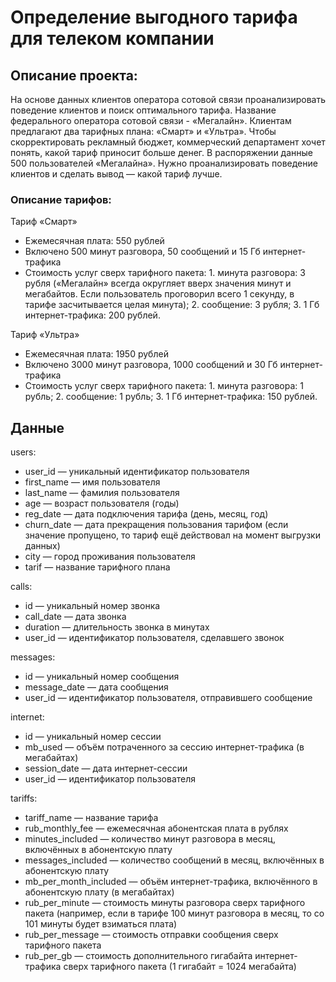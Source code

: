 # Определение выгодного тарифа для телеком компании
## Описание проекта:
На основе данных клиентов оператора сотовой связи проанализировать поведение клиентов и поиск оптимального тарифа. Название федерального оператора сотовой связи - «Мегалайн». Клиентам предлагают два тарифных плана: «Смарт» и «Ультра». Чтобы скорректировать рекламный бюджет, коммерческий департамент хочет понять, какой тариф приносит больше денег. В распоряжении данные 500 пользователей «Мегалайна». Нужно проанализировать поведение клиентов и сделать вывод — какой тариф лучше.

### Описание тарифов:

Тариф «Смарт»

*    Ежемесячная плата: 550 рублей
*    Включено 500 минут разговора, 50 сообщений и 15 Гб интернет-трафика
*    Стоимость услуг сверх тарифного пакета: 1. минута разговора: 3 рубля («Мегалайн» всегда округляет вверх значения минут и мегабайтов. Если пользователь проговорил всего 1 секунду, в тарифе засчитывается целая минута); 2. сообщение: 3 рубля; 3. 1 Гб интернет-трафика: 200 рублей.

Тариф «Ультра»

*    Ежемесячная плата: 1950 рублей
*    Включено 3000 минут разговора, 1000 сообщений и 30 Гб интернет-трафика
*    Стоимость услуг сверх тарифного пакета: 1. минута разговора: 1 рубль; 2. сообщение: 1 рубль; 3. 1 Гб интернет-трафика: 150 рублей.

## Данные
users:

*    user_id — уникальный идентификатор пользователя
*    first_name — имя пользователя
*   last_name — фамилия пользователя
*    age — возраст пользователя (годы)
*    reg_date — дата подключения тарифа (день, месяц, год)
*    churn_date — дата прекращения пользования тарифом (если значение пропущено, то тариф ещё действовал на момент выгрузки данных)
*    city — город проживания пользователя
*    tarif — название тарифного плана

calls:

*    id — уникальный номер звонка
*    call_date — дата звонка
*    duration — длительность звонка в минутах
*    user_id — идентификатор пользователя, сделавшего звонок

messages:

*    id — уникальный номер сообщения
*    message_date — дата сообщения
*    user_id — идентификатор пользователя, отправившего сообщение

internet:

*    id — уникальный номер сессии
*    mb_used — объём потраченного за сессию интернет-трафика (в мегабайтах)
*    session_date — дата интернет-сессии
*    user_id — идентификатор пользователя

tariffs:

*    tariff_name — название тарифа
*    rub_monthly_fee — ежемесячная абонентская плата в рублях
*    minutes_included — количество минут разговора в месяц, включённых в абонентскую плату
*    messages_included — количество сообщений в месяц, включённых в абонентскую плату
*    mb_per_month_included — объём интернет-трафика, включённого в абонентскую плату (в мегабайтах)
*    rub_per_minute — стоимость минуты разговора сверх тарифного пакета (например, если в тарифе 100 минут разговора в месяц, то со 101 минуты будет взиматься плата)
*    rub_per_message — стоимость отправки сообщения сверх тарифного пакета
*    rub_per_gb — стоимость дополнительного гигабайта интернет-трафика сверх тарифного пакета (1 гигабайт = 1024 мегабайта)


